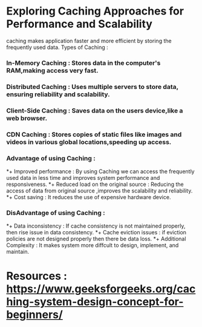 # Exploring Caching Approaches for Performance and Scalability
caching makes application faster and more efficient by storing the frequently used data.
Types of Caching :
### In-Memory Caching : Stores data in the computer's RAM,making access very fast.
### Distributed Caching : Uses multiple servers to store data, ensuring reliability and scalability.
### Client-Side Caching : Saves data on the users device,like a web browser.
### CDN Caching : Stores copies of static files like images and videos in various global locations,speeding up access.

### Advantage of using Caching :
*+ Improved performance : By using Caching we can access the frequently used data in less time and improves system performance and responsiveness.
*+ Reduced load on the original source : Reducing the access of data from original source ,improves the scalability and reliability.
*+ Cost saving : It reduces the use of expensive hardware device.
### DisAdvantage of using Caching :
*+ Data inconsistency : If cache consistency is not maintained properly, then rise issue in data consistency.
*+ Cache eviction issues : if eviction  policies are not designed properly then there be data loss.
*+ Additional Complexity : It makes system more diffcult to design, implement, and maintain.

# Resources : https://www.geeksforgeeks.org/caching-system-design-concept-for-beginners/
